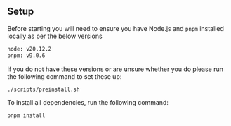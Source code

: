 ## Setup

Before starting you will need to ensure you have Node.js and `pnpm` installed locally as per the below versions

```bash
node: v20.12.2
pnpm: v9.0.6
```

If you do not have these versions or are unsure whether you do please run the following command to set these up:

```bash
./scripts/preinstall.sh
```

To install all dependencies, run the following command:

```bash
pnpm install
```
